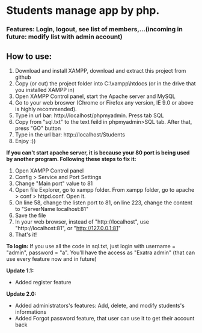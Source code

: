 # Students manage app by php.

### Features: Login, logout, see list of members,...(incoming in future: modify list with admin account)

## How to use:
 1. Download and install XAMPP, download and extract this project from github 
 2. Copy (or cut) the project folder into C:\xampp\htdocs (or in the drive that you installed XAMPP in)
 3. Open XAMPP Control panel, start the Apache server and MySQL
 4. Go to your web broswer (Chrome or Firefox any version, IE 9.0 or above is highly recommended). 
 5. Type in url bar: http://localhost/phpmyadmin. Press tab SQL
 6. Copy from "sql.txt" to the text feild in phpmyadmin>SQL tab. After that, press "GO" button
 7. Type in the url bar: http://localhost/Students
 8. Enjoy :))

**If you can't start apache server, it is because your 80 port is being used by another program. Following these steps to fix it:**
 1. Open XAMPP Control panel
 2. Config > Service and Port Settings
 3. Change "Main port" value to 81
 4. Open file Explorer, go to xampp folder. From xampp folder, go to apache > conf > httpd.conf. Open it.
 5. On line 58, change the listen port to 81, on line 223, change the content to "ServerName localhost:81"
 6. Save the file
 7. In your web browser, instead of "http://localhost", use "http://localhost:81", or "http://127.0.0.1:81"
 8. That's it!
 
**To login:**
 If you use all the code in sql.txt, just login with username = "admin", password = "a". You'll have the access as "Exatra admin" (that can use every feature now and in future)


**Update 1.1:**
 - Added register feature 

**Update 2.0:**
 - Added administrators's features: Add, delete, and modify students's informations
 - Added Forgot password feature, that user can use it to get their account back
